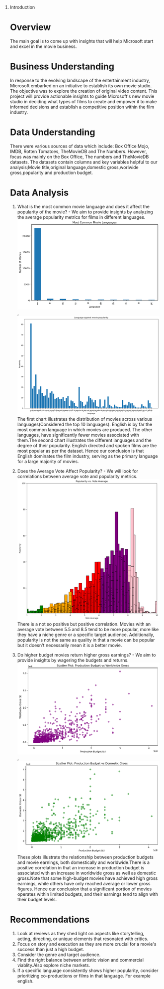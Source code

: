 
1. Introduction

    # Overview

    The main goal is to come up with insights that will help Microsoft start and excel in the movie business.

    # Business Understanding

    In response to the evolving landscape of the entertainment industry, Microsoft embarked on an initiative to establish its own movie studio. The objective was to explore the creation of original video content. This project will provide actionable insights to guide Microsoft's new movie studio in deciding what types of films to create and empower it to make informed decisions and establish a competitive position within the film industry.

     # Data Understanding

    There were various sources of data which include: Box Office Mojo, IMDB,  Rotten Tomatoes, TheMovieDB and The Numbers. However, focus was mainly on the Box Office, The numbers and TheMovieDB datasets. The datasets contain columns and key variables helpful to our analysis;Movie title,original language,domestic gross,worlwide gross,popularity and production budget.

    # Data Analysis

    1. What is the most common movie language and does it affect the popularity of the movie? - We aim to provide insights by analyzing the average popularity metrics for films in different languages. 
    ![alt text](image.png), ![alt text](image-1.png) 
    The first chart illustrates the distribution of movies across various languages(Considered the top 10 languages). English is by far the most common language in which movies are produced. The other languages, have significantly fewer movies associated with them.The second chart illustrates the different languages and the degree of their popularity. English directed and spoken films are the most popular as per the dataset. Hence our conclusion is that English dominates the film industry, serving as the primary language for a large majority of movies. 

    2. Does the Average Vote Affect Popularity? - We will look for correlations between average vote and popularity metrics. 
    ![alt text](image-2.png)
     There is a not so positive but positive correlation. Movies with an average vote between 5.5 and 8.5 tend to be more popular, more like they have a niche genre or a specific target audience. Additionally, popularity is not the same as quality in that a movie can be popular but it doesn't necessarily mean it is a better movie.

    3. Do higher budget movies return higher gross earnings? - We aim to provide insights by wagering the budgets and returns. 
    ![alt text](image-4.png), ![alt text](image-5.png)
    These plots illustrate the relationship between production budgets and movie earnings, both domestically and worldwide.There is a positive correlation in that an increase in production budget is associated with an increase in worldwide gross as well as domestic gross.Note that some high-budget movies have achieved high gross earnings, while others have only reached average or lower gross figures. Hence our conclusion that a significant portion of movies operates within limited budgets, and their earnings tend to align with their budget levels.

    # Recommendations
    1. Look at reviews as they shed light on aspects like storytelling, acting, directing, or unique elements that resonated with critics. 
    2. Focus on story and execution as they are more crucial for a movie's success than just a high budget.
    3. Consider the genre and target audience. 
    4. Find the right balance between artistic vision and commercial viablity.Also explore niche markets. 
    5. If a specific language consistently shows higher popularity, consider prioritizing co-productions or films in that language. For example english.


